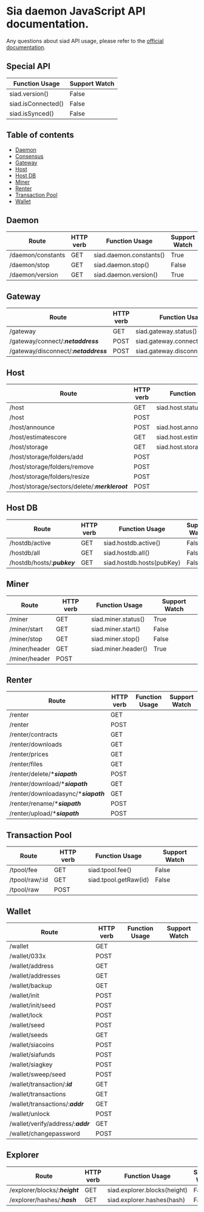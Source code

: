 Sia daemon JavaScript API documentation.
========

Any questions about siad API usage, please refer to the [official documentation](https://github.com/NebulousLabs/Sia/blob/master/doc/API.md).

Special API
-----------

| Function Usage     | Support Watch |
| ------------------ | ------------- |
| siad.version()     | False         |
| siad.isConnected() | False         |
| siad.isSynced()    | False         |

Table of contents
-----------------

- [Daemon](#daemon)
- [Consensus](#consensus)
- [Gateway](#gateway)
- [Host](#host)
- [Host DB](#host-db)
- [Miner](#miner)
- [Renter](#renter)
- [Transaction Pool](#transaction-pool)
- [Wallet](#wallet)

Daemon
------

| Route             | HTTP verb | Function Usage          | Support Watch |
| ----------------- | --------- | ----------------------- | ------------- |
| /daemon/constants | GET       | siad.daemon.constants() | True          |
| /daemon/stop      | GET       | siad.daemon.stop()      | False         |
| /daemon/version   | GET       | siad.daemon.version()   | True          |

Gateway
-------

| Route                                 | HTTP verb | Function Usage                   | Support Watch |
| ------------------------------------- | --------- |--------------------------------- | ------------- |
| /gateway                              | GET       | siad.gateway.status()            | True          |
| /gateway/connect/:___netaddress___    | POST      | siad.gateway.connect(ip:port)    | False         |
| /gateway/disconnect/:___netaddress___ | POST      | siad.gateway.disconnect(ip:port) | False         |

Host
----

| Route                                          | HTTP verb | Function Usage            | Support Watch |
| ---------------------------------------------- | --------- |-------------------------- | ------------- |
| /host                                          | GET       | siad.host.status()        | True          |
| /host                                          | POST      |
| /host/announce                                 | POST      | siad.host.announce()      | False         |
| /host/estimatescore                            | GET       | siad.host.estimateScore() | False         |
| /host/storage                                  | GET       | siad.host.storageStatus() | False         |
| /host/storage/folders/add                      | POST      |
| /host/storage/folders/remove                   | POST      |
| /host/storage/folders/resize                   | POST      |
| /host/storage/sectors/delete/:___merkleroot___ | POST      |

Host DB
-------

| Route                       | HTTP verb | Function Usage            | Support Watch |
| --------------------------- | --------- |-------------------------- | ------------- |
| /hostdb/active              | GET       | siad.hostdb.active()      | False         |
| /hostdb/all                 | GET       | siad.hostdb.all()         | False         |
| /hostdb/hosts/:___pubkey___ | GET       | siad.hostdb.hosts(pubKey) | False         |

Miner
-----

| Route         | HTTP verb | Function Usage                | Support Watch |
| ------------- | --------- |------------------------------ | ------------- |
| /miner        | GET       | siad.miner.status()           | True          |
| /miner/start  | GET       | siad.miner.start()            | False         |
| /miner/stop   | GET       | siad.miner.stop()             | False         |
| /miner/header | GET       | siad.miner.header()           | True          |
| /miner/header | POST      | 

Renter
------

| Route                                | HTTP verb | Function Usage          | Support Watch |
| ------------------------------------ | --------- |------------------------------------ | ------------- |
| /renter                              | GET       |
| /renter                              | POST      |
| /renter/contracts                    | GET       |
| /renter/downloads                    | GET       |
| /renter/prices                       | GET       |
| /renter/files                        | GET       |
| /renter/delete/*___siapath___        | POST      |
| /renter/download/*___siapath___      | GET       |
| /renter/downloadasync/*___siapath___ | GET       |
| /renter/rename/*___siapath___        | POST      |
| /renter/upload/*___siapath___        | POST      |

Transaction Pool
------

| Route          | HTTP verb | Function Usage                           | Support Watch |
| -------------- | --------- |----------------------------------------- | ------------- |
| /tpool/fee     | GET       | siad.tpool.fee()                         | False         |
| /tpool/raw/:id | GET       | siad.tpool.getRaw(id)                    | False         |
| /tpool/raw     | POST      | 

Wallet
------

| Route                              | HTTP verb | Function Usage          | Support Watch |
| ---------------------------------- | --------- |------------------------------------ | ------------- |
| /wallet                            | GET       |
| /wallet/033x                       | POST      |
| /wallet/address                    | GET       |
| /wallet/addresses                  | GET       |
| /wallet/backup                     | GET       |
| /wallet/init                       | POST      |
| /wallet/init/seed                  | POST      |
| /wallet/lock                       | POST      |
| /wallet/seed                       | POST      |
| /wallet/seeds                      | GET       |
| /wallet/siacoins                   | POST      |
| /wallet/siafunds                   | POST      |
| /wallet/siagkey                    | POST      |
| /wallet/sweep/seed                 | POST      |
| /wallet/transaction/:___id___      | GET       |
| /wallet/transactions               | GET       |
| /wallet/transactions/:___addr___   | GET       |
| /wallet/unlock                     | POST      |
| /wallet/verify/address/:___addr___ | GET       |
| /wallet/changepassword             | POST      |

Explorer
--------

| Route                          | HTTP verb | Function Usage               | Support Watch |
| ------------------------------ | --------- |----------------------------- | ------------- |
| /explorer/blocks/:___height___ | GET       | siad.explorer.blocks(height) | False         |
| /explorer/hashes/:___hash___   | GET       | siad.explorer.hashes(hash)   | False         |

